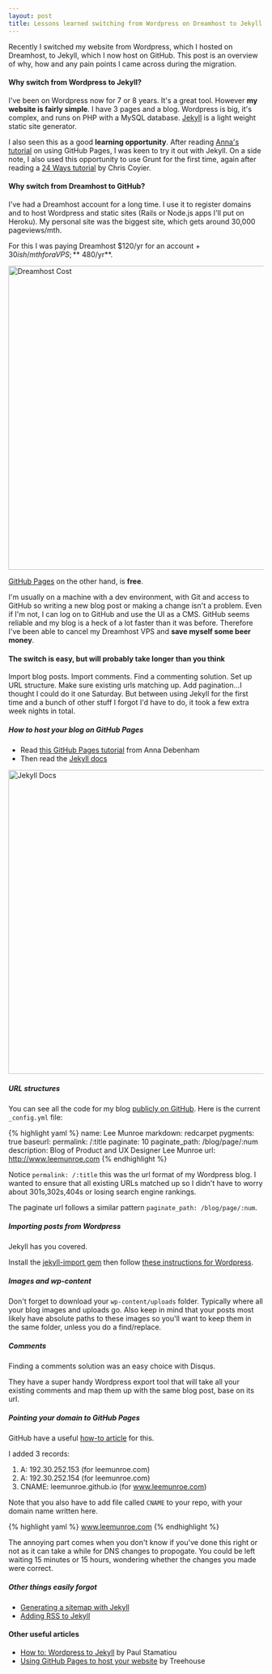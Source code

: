 ```yaml
---
layout: post
title: Lessons learned switching from Wordpress on Dreamhost to Jekyll on GitHub
---
```


Recently I switched my website from Wordpress, which I hosted on Dreamhost, to Jekyll, which I now host on GitHub. This post is an overview of why, how and any pain points I came across during the migration.

#### Why switch from Wordpress to Jekyll?

I've been on Wordpress now for 7 or 8 years. It's a great tool. However **my website is fairly simple**. I have 3 pages and a blog. Wordpress is big, it's complex, and runs on PHP with a MySQL database. [Jekyll](http://jekyllrb.com/) is a light weight static site generator.

I also seen this as a good **learning opportunity**. After reading [Anna's tutorial](http://24ways.org/2013/get-started-with-github-pages/) on using GitHub Pages, I was keen to try it out with Jekyll. On a side note, I also used this opportunity to use Grunt for the first time, again after reading a [24 Ways tutorial](http://24ways.org/2013/grunt-is-not-weird-and-hard/) by Chris Coyier.

#### Why switch from Dreamhost to GitHub?

I've had a Dreamhost account for a long time. I use it to register domains and to host Wordpress and static sites (Rails or Node.js apps I'll put on Heroku). My personal site was the biggest site, which gets around 30,000 pageviews/mth.

For this I was paying Dreamhost $120/yr for an account + $30ish/mth for a VPS; **~$480/yr**.
<p class="aligncenter"><a href="http://www.dreamhost.com"><img src="{{site.baseurl}}/wp-content/uploads/dh.jpg" alt="Dreamhost Cost" width="600"></a></p>

[GitHub Pages](http://pages.github.com/) on the other hand, is **free**.

I'm usually on a machine with a dev environment, with Git and access to GitHub so writing a new blog post or making a change isn't a problem. Even if I'm not, I can log on to GitHub and use the UI as a CMS. GitHub seems reliable and my blog is a heck of a lot faster than it was before. Therefore I've been able to cancel my Dreamhost VPS and **save myself some beer money**.

#### The switch is easy, but will probably take longer than you think

Import blog posts. Import comments. Find a commenting solution. Set up URL structure. Make sure existing urls matching up. Add pagination&hellip;I thought I could do it one Saturday. But between using Jekyll for the first time and a bunch of other stuff I forgot I'd have to do, it took a few extra week nights in total.

##### How to host your blog on GitHub Pages

* Read [this GitHub Pages tutorial](http://24ways.org/2013/get-started-with-github-pages/) from Anna Debenham
* Then read the [Jekyll docs](http://jekyllrb.com/)

<p class="aligncenter"><a href="http://www.jekyllrb.com"><img src="{{site.baseurl}}/wp-content/uploads/jekyll.jpg" alt="Jekyll Docs" width="600"></a></p>

##### URL structures

You can see all the code for my blog [publicly on GitHub](https://github.com/leemunroe/blog). Here is the current `_config.yml` file:

{% highlight yaml %}
name: Lee Munroe
markdown: redcarpet
pygments: true
baseurl:
permalink: /:title
paginate: 10
paginate_path: /blog/page/:num
description: Blog of Product and UX Designer Lee Munroe
url: http://www.leemunroe.com
{% endhighlight %}

Notice `permalink: /:title` this was the url format of my Wordpress blog. I wanted to ensure that all existing URLs matched up so I didn't have to worry about 301s,302s,404s or losing search engine rankings.

The paginate url follows a similar pattern `paginate_path: /blog/page/:num`.

##### Importing posts from Wordpress

Jekyll has you covered.

Install the [jekyll-import gem](http://import.jekyllrb.com/docs/installation/) then follow [these instructions for Wordpress](http://import.jekyllrb.com/docs/wordpress/).

##### Images and wp-content

Don't forget to download your `wp-content/uploads` folder. Typically where all your blog images and uploads go. Also keep in mind that your posts most likely have absolute paths to these images so you'll want to keep them in the same folder, unless you do a find/replace.

##### Comments

Finding a comments solution was an easy choice with Disqus.

They have a super handy Wordpress export tool that will take all your existing comments and map them up with the same blog post, base on its url.

##### Pointing your domain to GitHub Pages

GitHub have a useful [how-to article](https://help.github.com/articles/setting-up-a-custom-domain-with-pages) for this.

I added 3 records:

1. A: 192.30.252.153 (for leemunroe.com)
2. A: 192.30.252.154 (for leemunroe.com)
3. CNAME: leemunroe.github.io (for www.leemunroe.com)

Note that you also have to add file called `CNAME` to your repo, with your domain name written here.

{% highlight yaml %}
www.leemunroe.com
{% endhighlight %}

The annoying part comes when you don't know if you've done this right or not as it can take a while for DNS changes to propogate. You could be left waiting 15 minutes or 15 hours, wondering whether the changes you made were correct.

##### Other things easily forgot

* [Generating a sitemap with Jekyll](http://davidensinger.com/2013/03/generating-a-sitemap-in-jekyll-without-a-plugin/)
* [Adding RSS to Jekyll](http://blog.drewinglis.com/2013/03/18/adding-rss.html)

#### Other useful articles

* [How to: Wordpress to Jekyll](http://paulstamatiou.com/how-to-wordpress-to-jekyll/) by Paul Stamatiou
* [Using GitHub Pages to host your website](http://blog.teamtreehouse.com/using-github-pages-to-host-your-website) by Treehouse
